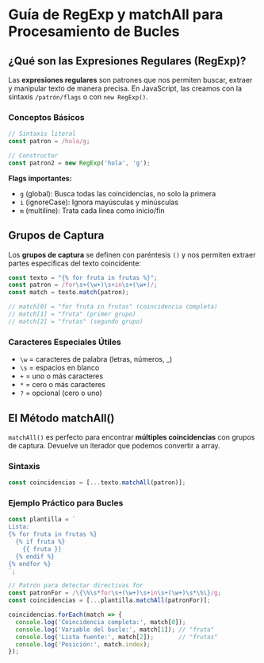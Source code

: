 # Guía de RegExp y matchAll para Procesamiento de Bucles

## ¿Qué son las Expresiones Regulares (RegExp)?

Las **expresiones regulares** son patrones que nos permiten buscar, extraer y manipular texto de manera precisa. En JavaScript, las creamos con la sintaxis `/patrón/flags` o con `new RegExp()`.

### Conceptos Básicos

```javascript
// Sintaxis literal
const patron = /hola/g;

// Constructor
const patron2 = new RegExp('hola', 'g');
```

**Flags importantes:**
- `g` (global): Busca todas las coincidencias, no solo la primera
- `i` (ignoreCase): Ignora mayúsculas y minúsculas
- `m` (multiline): Trata cada línea como inicio/fin

## Grupos de Captura

Los **grupos de captura** se definen con paréntesis `()` y nos permiten extraer partes específicas del texto coincidente:

```javascript
const texto = "{% for fruta in frutas %}";
const patron = /for\s+(\w+)\s+in\s+(\w+)/;
const match = texto.match(patron);

// match[0] = "for fruta in frutas" (coincidencia completa)
// match[1] = "fruta" (primer grupo)
// match[2] = "frutas" (segundo grupo)
```

### Caracteres Especiales Útiles

- `\w` = caracteres de palabra (letras, números, _)
- `\s` = espacios en blanco
- `+` = uno o más caracteres
- `*` = cero o más caracteres
- `?` = opcional (cero o uno)

## El Método matchAll()

`matchAll()` es perfecto para encontrar **múltiples coincidencias** con grupos de captura. Devuelve un iterador que podemos convertir a array.

### Sintaxis

```javascript
const coincidencias = [...texto.matchAll(patron)];
```

### Ejemplo Práctico para Bucles

```javascript
const plantilla = `
Lista:
{% for fruta in frutas %}
  {% if fruta %}
    {{ fruta }}
  {% endif %}
{% endfor %}
`;

// Patrón para detectar directivas for
const patronFor = /\{\%\s*for\s+(\w+)\s+in\s+(\w+)\s*\%\}/g;
const coincidencias = [...plantilla.matchAll(patronFor)];

coincidencias.forEach(match => {
  console.log('Coincidencia completa:', match[0]);
  console.log('Variable del bucle:', match[1]); // "fruta"
  console.log('Lista fuente:', match[2]);       // "frutas"
  console.log('Posición:', match.index);
});
```

